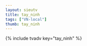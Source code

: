 ```yaml
--- 
layout: sieutv
title: tay_ninh
tags: ["VN-local"]
thumb: tay_ninh
---
```

{% include tvadv key="tay_ninh" %}
